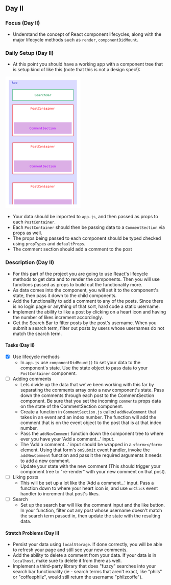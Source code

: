 ## Day II

### Focus (Day II)

- Understand the concept of React component lifecycles, along with the major lifecycle methods such as `render`, `componentDidMount`.

### Daily Setup (Day II)

- At this point you should have a working app with a component tree that is setup kind of like this (note that this is not a design spec!):

<img src='./assets/component_structure.jpg' width='235' />

- Your data should be imported to `app.js`, and then passed as props to each `PostContainer`.
- Each `PostContainer` should then be passing data to a `CommentSection` via props as well.
- The props being passed to each component should be typed checked using `propTypes` and `defaultProps`.
- The comment section should add a comment to the post

### Description (Day II)

- For this part of the project you are going to use React's lifecycle methods to get data and to render the components. Then you will use functions passed as props to build out the functionality more.
- As data comes into the component, you will set it to the component's state, then pass it down to the child components.
- Add the functionality to add a comment to any of the posts. Since there is no login page or anything of that sort, hard code a static username.
- Implement the ability to like a post by clicking on a heart icon and having the number of likes increment accordingly.
- Get the Search Bar to filter posts by the post's username. When you submit a search term, filter out posts by users whose usernames do not match the search term.

#### Tasks (Day II)

- [x] Use lifecycle methods
  - In `app.js` use `componentDidMount()` to set your data to the component's state. Use the state object to pass data to your `PostContainer` component.
- [ ] Adding comments
  - Lets divide up the data that we've been working with this far by separating the comments array onto a new component's state. Pass down the comments through each post to the CommentSection component. Be sure that you set the incoming `comments` props data on the state of the CommentSection component.
  - Create a function in `CommentSection.js` called `addNewComment` that takes in an event and an index number. The function will add the comment that is on the event object to the post that is at that index number.
  - Pass the `addNewComment` function down the component tree to where ever you have your 'Add a comment...' input.
  - The 'Add a comment...' input should be wrapped in a `<form></form>` element. Using that form's `onSubmit` event handler, invoke the `addNewComment` function and pass it the required arguments it needs to add a new comment.
  - Update your state with the new comment (This should trigger your component tree to "re-render" with your new comment on that post).
- [ ] Liking posts
  - This will be set up a lot like the 'Add a comment...' input. Pass a function down to where your heart icon is, and use `onClick` event handler to increment that post's likes.
- [ ] Search
  - Set up the search bar will like the comment input and the like button. In your function, filter out any post whose username doesn't match the search term passed in, then update the state with the resulting data.

#### Stretch Problems (Day II)

- Persist your data using `localStorage`. If done correctly, you will be able to refresh your page and still see your new comments.
- Add the ability to delete a comment from your data. If your data is in `localhost`, make sure to delete it from there as well.
- Implement a third-party library that does "fuzzy" searches into your search bar functionality (ie - search terms that aren't exact, like "phils" or "coffeephilz", would still return the username "philzcoffe").
